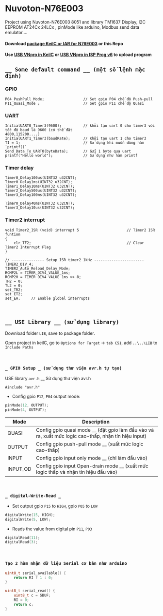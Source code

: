 # Nuvoton-N76E003

Project using Nuvoton-N76E003 8051 and library TM1637 Display, I2C EEPROM AT24Cx 24LCx , pinMode like arduino, Modbus send data emulator....

#### Download [package KeilC or IAR for N76E003](https://www.nuvoton.com/products/microcontrollers/8bit-8051-mcus/low-pin-count-8051-series/n76e003/?group=Software&tab=2) or this Repo
#### Use [USB VNpro in KeilC](https://www.nuvoton.com/products/microcontrollers/8bit-8051-mcus/low-pin-count-8051-series/n76e003/?group=Software&tab=2) or [USB VNpro in  ISP Prog v6](http://vidieukhien.org/phan-mem-isp-prog-v6.html) to upload program

## `__ Some default command __ (một số lệnh mặc định)`
### GPIO
    P04_PushPull_Mode;                  // Set gpio P04 chế độ Push-pull
    P11_Quasi_Mode ;                    // Set gpio P11 chế độ Quasi
### UART
    InitialUART0_Timer3(9600);          // khởi tạo uart 0 cho timer3 với tốc độ baud là 9600 (có thể đặt
    4800,115200....)
    InitialUART1_Timer3(baudRate);      // Khởi tạo uart 1 cho timer3
    TI = 1;                             // Sử dụng khi muốn dùng hàm `printf()`
    Send_Data_To_UART0(byteData);       // Gửi 1 byte qua uart
    printf("Hello world");              // Sử dụng như hàm printf
    
### Timer delay
    Timer0_Delay100us(UINT32 u32CNT);
    Timer0_Delay1ms(UINT32 u32CNT);
    Timer1_Delay10ms(UINT32 u32CNT);
    Timer2_Delay500us(UINT32 u32CNT);
    Timer3_Delay100ms(UINT32 u32CNT);
    
    Timer0_Delay40ms(UINT32 u32CNT);
    Timer3_Delay10us(UINT32 u32CNT);

### Timer2 interrupt 
    void Timer2_ISR (void) interrupt 5                      // Timer2 ISR funtion
    {
    	clr_TF2;                                            // Clear Timer2 Interrupt Flag
    }
    
	// --------------- Setup ISR timer2 1kHz -----------------------
	TIMER2_DIV_4;
	TIMER2_Auto_Reload_Delay_Mode;
	RCMP2L = TIMER_DIV4_VALUE_1ms;
	RCMP2H = TIMER_DIV4_VALUE_1ms >> 8;
	TH2 = 0;
	TL2 = 0;
	set_TR2;
	set_ET2;
    set_EA;		// Enable global interrupts

&nbsp;
&nbsp;

## `__ USE Library __ (sử dụng library)`
Download folder `LIB`, save to package folder.

Open project in keilC, go to `Options for Target` -> `tab C51`, add `..\..\LIB` to `Include Paths`

&nbsp;

### `_ GPIO Setup _ (sử dụng thư viện avr.h tự tạo)`
USE library `avr.h` __ Sử dụng thư viện avr.h

    #include "avr.h"

- Config gpio `P12`, `P04` output mode:
```c
pinMode(12, OUTPUT);
pinMode(4, OUTPUT);
```

| Mode | Description |
| ------  | ----------- |
| QUASI   | Config gpio quasi mode __ (đặt gpio làm đầu vào và ra, xuất mức logic cao-thấp, nhận tín hiệu input) |
| OUTPUT  | Config gpio push-pull mode __ (xuất mức logic cao-thấp)|
| INPUT   | Config gpio input only mode __ (chỉ làm đầu vào) |
| INPUT_OD| Config gpio input Open-drain mode __ (xuất mức logic thấp và nhận tín hiệu đầu vào) |

&nbsp;

### `_ digital-Write-Read _`

- Set output gpio `P15` to `HIGH`, gpio `P05` to `LOW`
```c
digitalWrite(15, HIGH);
digitalWrite(5, LOW);
```

- Reads the value from digital pin `P11`, `P03`

```c
digitalRead(11);
digitalRead(3);
```
&nbsp;

### `Tạo 2 hàm nhận dữ liệu Serial cơ bản như arduino`
```c
uint8_t serial_available() {
	return RI ? 1 : 0;
}

uint8_t serial_read() {
	uint8_t c = SBUF;
	RI = 0;
	return c;
}
```

